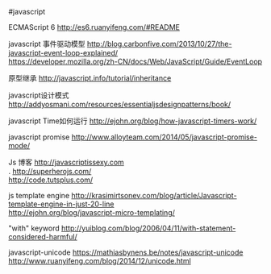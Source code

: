 #javascript

ECMAScript  6  http://es6.ruanyifeng.com/#README

javascript 事件驱动模型  http://blog.carbonfive.com/2013/10/27/the-javascript-event-loop-explained/<br/>
https://developer.mozilla.org/zh-CN/docs/Web/JavaScript/Guide/EventLoop

原型继承  http://javascript.info/tutorial/inheritance

javascript设计模式 http://addyosmani.com/resources/essentialjsdesignpatterns/book/

javascript Time如何运行 http://ejohn.org/blog/how-javascript-timers-work/

javascript promise http://www.alloyteam.com/2014/05/javascript-promise-mode/

Js 博客  http://javascriptissexy.com<br/>.    http://superherojs.com/  <br/> http://code.tutsplus.com/

js template engine  http://krasimirtsonev.com/blog/article/Javascript-template-engine-in-just-20-line<br/>
http://ejohn.org/blog/javascript-micro-templating/

"with" keyword  http://yuiblog.com/blog/2006/04/11/with-statement-considered-harmful/ <br/>

javascript-unicode   https://mathiasbynens.be/notes/javascript-unicode<br/>http://www.ruanyifeng.com/blog/2014/12/unicode.html

